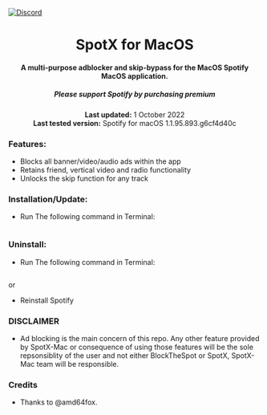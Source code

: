 [![Discord](https://discord.com/api/guilds/807273906872123412/widget.png)](https://discord.gg/p43cusgUPm)

<center>
    <h1 align="center">SpotX for MacOS</h1>
    <h4 align="center">A multi-purpose adblocker and skip-bypass for the <strong>MacOS</strong> Spotify MacOS application.</h4>
    <h5 align="center">Please support Spotify by purchasing premium</h5>
    <p align="center">
        <strong>Last updated:</strong> 1 October 2022<br>
        <strong>Last tested version:</strong> Spotify for macOS 1.1.95.893.g6cf4d40c
    </p> 
</center>

### Features:

- Blocks all banner/video/audio ads within the app
- Retains friend, vertical video and radio functionality
- Unlocks the skip function for any track

### Installation/Update:

- Run The following command in Terminal:

```

```

### Uninstall:

- Run The following command in Terminal:

```

```

or

- Reinstall Spotify

### DISCLAIMER

- Ad blocking is the main concern of this repo. Any other feature provided by SpotX-Mac or consequence of using those features will be the sole repsonsiblity of the user and not either BlockTheSpot or SpotX, SpotX-Mac team will be responsible.

### Credits

- Thanks to @amd64fox.
